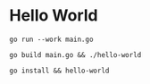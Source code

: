 # Hello World

`go run --work main.go`

`go build main.go && ./hello-world` 

`go install && hello-world`